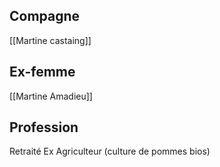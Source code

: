## Compagne
[[Martine castaing]]
## Ex-femme
[[Martine Amadieu]]
## Profession 
Retraité
Ex Agriculteur (culture de pommes bios)
